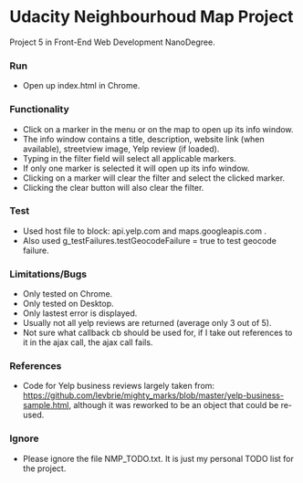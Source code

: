 # Udacity Neighbourhoud Map Project 
Project 5 in Front-End Web Development NanoDegree.

### Run
- Open up index.html in Chrome.

### Functionality
- Click on a marker in the menu or on the map to open up its info window.
- The info window contains a title, description, website link (when available), streetview image, Yelp review (if loaded).
- Typing in the filter field will select all applicable markers. 
- If only one marker is selected it will open up its info window.
- Clicking on a marker will clear the filter and select the clicked marker.
- Clicking the clear button will also clear the filter. 

### Test
- Used host file to block: api.yelp.com and maps.googleapis.com .
- Also used g_testFailures.testGeocodeFailure = true to test geocode failure.

### Limitations/Bugs
- Only tested on Chrome.
- Only tested on Desktop.
- Only lastest error is displayed. 
- Usually not all yelp reviews are returned (average only 3 out of 5).
- Not sure what callback cb should be used for, if I take out references to it in the ajax call, the ajax call fails. 

### References
- Code for Yelp business reviews largely taken from: https://github.com/levbrie/mighty_marks/blob/master/yelp-business-sample.html, although it was reworked to be an object that could be re-used. 

### Ignore
- Please ignore the file NMP_TODO.txt. It is just my personal TODO list for the project.